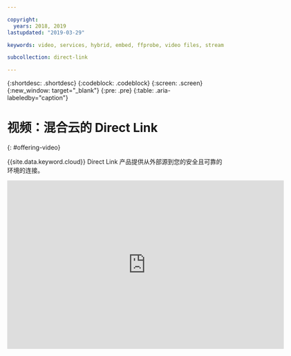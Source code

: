 ```yaml
---

copyright:
  years: 2018, 2019
lastupdated: "2019-03-29"

keywords: video, services, hybrid, embed, ffprobe, video files, stream

subcollection: direct-link

---
```


{:shortdesc: .shortdesc}
{:codeblock: .codeblock}
{:screen: .screen}
{:new_window: target="_blank"}
{:pre: .pre}
{:table: .aria-labeledby="caption"}

# 视频：混合云的 Direct Link
{: #offering-video}

{{site.data.keyword.cloud}} Direct Link 产品提供从外部源到您的安全且可靠的环境的连接。

<p>
  <div class="embed-responsive embed-responsive-16by9">
    <iframe class="embed-responsive-item" id="youtubeplayer" type="text/html" title="direct-link-connect-video" width="640" height="390" src="https://www.youtube.com/embed/ZRY2LPJREQw?rel=0" frameborder="0" webkitallowfullscreen mozallowfullscreen allowfullscreen> </iframe>
  </div>
</p>

